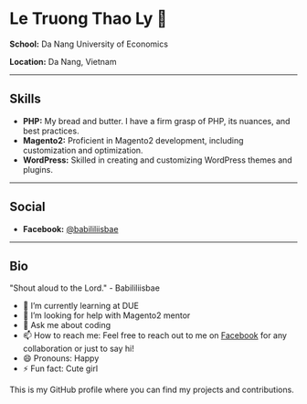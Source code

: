 <!--
**letunhatkong/letunhatkong** is a ✨ _special_ ✨ repository because its `README.md` (this file) appears on your GitHub profile.

Here are some ideas to get you started:

- 🔭 I’m currently working on ...
- 🌱 I’m currently learning ...
- 👯 I’m looking to collaborate on ...
- 🤔 I’m looking for help with ...
- 💬 Ask me about ...
- 📫 How to reach me: ...
- 😄 Pronouns: ...
- ⚡ Fun fact: ...
-->


# Le Truong Thao Ly 👋

**School:** Da Nang University of Economics

**Location:** Da Nang, Vietnam

---

## Skills

- **PHP:** My bread and butter. I have a firm grasp of PHP, its nuances, and best practices.
- **Magento2:** Proficient in Magento2 development, including customization and optimization.
- **WordPress:** Skilled in creating and customizing WordPress themes and plugins.

---

## Social

- **Facebook:** [@babililiisbae](https://www.facebook.com/babililiisbae)

---

## Bio

"Shout aloud to the Lord." - Babililiisbae

- 🌱 I’m currently learning at DUE
- 🤔 I’m looking for help with Magento2 mentor
- 💬 Ask me about coding
- 📫 How to reach me: Feel free to reach out to me on [Facebook](https://www.facebook.com/babililiisbae) for any collaboration or just to say hi!
- 😄 Pronouns: Happy
- ⚡ Fun fact: Cute girl

This is my GitHub profile where you can find my projects and contributions. 
